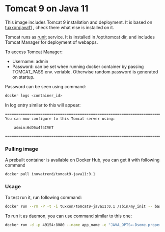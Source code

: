 # Tomcat 9 on Java 11

This image includes Tomcat 9 installation and deployment. It is based on [tuxxon/java11](https://registry.hub.docker.com/u/tuxxon/java11/) , check there what else is installed on it.

Tomcat runs as [runit](http://smarden.org/runit/) service. It is installed in /opt/tomcat dir, and includes Tomcat Manager for deployment of webapps.

To access Tomcat Manager:

 * Username: admin
 * Password: can be set when running docker container by passing TOMCAT_PASS env. veriable. Otherwise random password is generated on startup.

Password can be seen using command:

```sh
docker logs <container_id>
```

In log entry similar to this will appear:

```sh
========================================================================
You can now configure to this Tomcat server using:

    admin:6dD6x4f4IVKT

========================================================================
```

### Pulling image

A prebuilt container is available on Docker Hub, you can get it with following command

```sh
docker pull inovatrend/tomcat9-java11:0.1
```

### Usage

To test run it, run following command:

```sh
docker run --rm -P -t -i tuxxon/tomcat9-java11:0.1 /sbin/my_init -- bash -l
```

To run it as daemon, you can use command similar to this one:

```sh
docker run -d -p 49154:8080 --name app_name -e "JAVA_OPTS=-Dsome.property=value -Xmx1024m" -e "TOMCAT_PASS=somePass" tuxxon/tomcat9-java11:0.1
```


